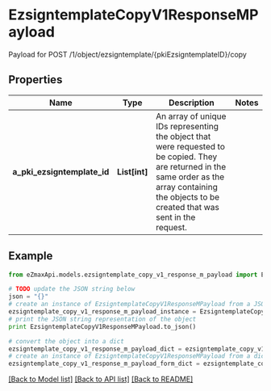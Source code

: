 # EzsigntemplateCopyV1ResponseMPayload

Payload for POST /1/object/ezsigntemplate/{pkiEzsigntemplateID}/copy

## Properties
Name | Type | Description | Notes
------------ | ------------- | ------------- | -------------
**a_pki_ezsigntemplate_id** | **List[int]** | An array of unique IDs representing the object that were requested to be copied.  They are returned in the same order as the array containing the objects to be created that was sent in the request. | 

## Example

```python
from eZmaxApi.models.ezsigntemplate_copy_v1_response_m_payload import EzsigntemplateCopyV1ResponseMPayload

# TODO update the JSON string below
json = "{}"
# create an instance of EzsigntemplateCopyV1ResponseMPayload from a JSON string
ezsigntemplate_copy_v1_response_m_payload_instance = EzsigntemplateCopyV1ResponseMPayload.from_json(json)
# print the JSON string representation of the object
print EzsigntemplateCopyV1ResponseMPayload.to_json()

# convert the object into a dict
ezsigntemplate_copy_v1_response_m_payload_dict = ezsigntemplate_copy_v1_response_m_payload_instance.to_dict()
# create an instance of EzsigntemplateCopyV1ResponseMPayload from a dict
ezsigntemplate_copy_v1_response_m_payload_form_dict = ezsigntemplate_copy_v1_response_m_payload.from_dict(ezsigntemplate_copy_v1_response_m_payload_dict)
```
[[Back to Model list]](../README.md#documentation-for-models) [[Back to API list]](../README.md#documentation-for-api-endpoints) [[Back to README]](../README.md)



